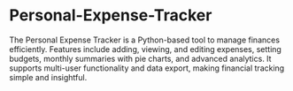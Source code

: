 # Personal-Expense-Tracker
The Personal Expense Tracker is a Python-based tool to manage finances efficiently. Features include adding, viewing, and editing expenses, setting budgets, monthly summaries with pie charts, and advanced analytics. It supports multi-user functionality and data export, making financial tracking simple and insightful.
